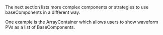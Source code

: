 The next section lists more complex components or strategies to use baseComponents in a different way.

One example is the ArrayContainer which allows users to show waveform PVs as a list of BaseComponents.
